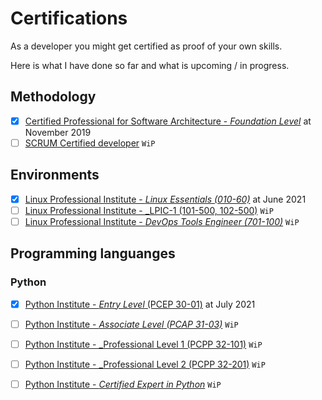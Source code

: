 # Certifications

As a developer you might get certified as proof of your own skills. 

Here is what I have done so far and what is upcoming / in progress.

## Methodology

- [X] [Certified Professional for Software Architecture - _Foundation Level_](https://www.isaqb.org/certifications/cpsa-certifications/cpsa-foundation-level/) at November 2019 
- [ ] [SCRUM Certified developer](https://www.scrumalliance.org/get-certified/developer-track/certified-scrum-developer) `WiP`

## Environments

- [X] [Linux Professional Institute - _Linux Essentials (010-60)_](https://www.lpi.org/our-certifications/linux-essentials-overview) at June 2021
- [ ] [Linux Professional Institute - _LPIC-1 (101-500, 102-500)](https://www.lpi.org/our-certifications/lpic-1-overview) `WiP`
- [ ] [Linux Professional Institute - _DevOps Tools Engineer (701-100)_](https://www.lpi.org/our-certifications/devops-overview) `WiP`

## Programming languanges 

### Python

- [X] [Python Institute - _Entry Level_ (PCEP 30-01)](https://pythoninstitute.org/certification/pcep-certification-entry-level/) at July 2021
- [ ] [Python Institute - _Associate Level (PCAP 31-03)_](https://pythoninstitute.org/certification/pcap-certification-associate/) `WiP`
- [ ] [Python Institute - _Professional Level 1 (PCPP 32-101)](https://pythoninstitute.org/certification/pcpp-certification-professional/) `WiP`
- [ ] [Python Institute - _Professional Level 2 (PCPP 32-201)](https://pythoninstitute.org/certification/pcpp-certification-professional/) `WiP`
- [ ] [Python Institute - _Certified Expert in Python_](https://pythoninstitute.org/certification/) `WiP`

